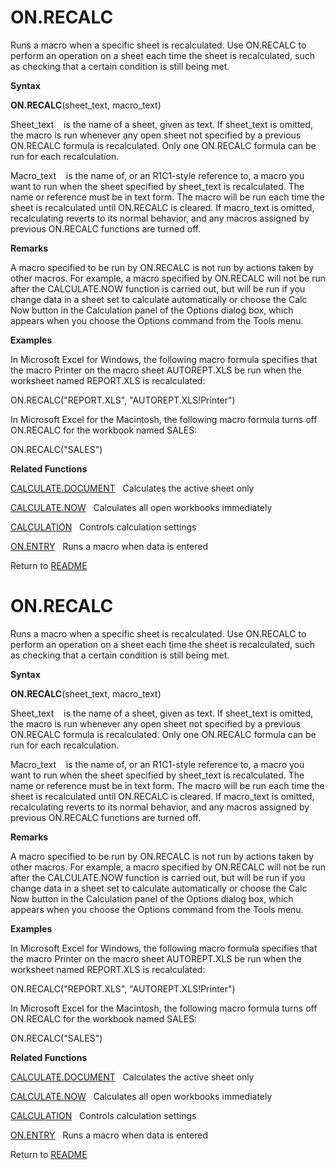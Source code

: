 # ON.RECALC

Runs a macro when a specific sheet is recalculated. Use ON.RECALC to
perform an operation on a sheet each time the sheet is recalculated,
such as checking that a certain condition is still being met.

**Syntax**

**ON.RECALC**(sheet\_text, macro\_text)

Sheet\_text&nbsp;&nbsp;&nbsp;&nbsp;is the name of a sheet, given as
text. If sheet\_text is omitted, the macro is run whenever any open
sheet not specified by a previous ON.RECALC formula is recalculated.
Only one ON.RECALC formula can be run for each recalculation.

Macro\_text&nbsp;&nbsp;&nbsp;&nbsp;is the name of, or an R1C1-style
reference to, a macro you want to run when the sheet specified by
sheet\_text is recalculated. The name or reference must be in text form.
The macro will be run each time the sheet is recalculated until
ON.RECALC is cleared. If macro\_text is omitted, recalculating reverts
to its normal behavior, and any macros assigned by previous ON.RECALC
functions are turned off.

**Remarks**

A macro specified to be run by ON.RECALC is not run by actions taken by
other macros. For example, a macro specified by ON.RECALC will not be
run after the CALCULATE.NOW function is carried out, but will be run if
you change data in a sheet set to calculate automatically or choose the
Calc Now button in the Calculation panel of the Options dialog box,
which appears when you choose the Options command from the Tools menu.

**Examples**

In Microsoft Excel for Windows, the following macro formula specifies
that the macro Printer on the macro sheet AUTOREPT.XLS be run when the
worksheet named REPORT.XLS is recalculated:

ON.RECALC("REPORT.XLS", "AUTOREPT.XLS\!Printer")

In Microsoft Excel for the Macintosh, the following macro formula turns
off ON.RECALC for the workbook named SALES:

ON.RECALC("SALES")

**Related Functions**

[CALCULATE.DOCUMENT](CALCULATE.DOCUMENT.md)&nbsp;&nbsp;&nbsp;Calculates the active sheet only

[CALCULATE.NOW](CALCULATE.NOW.md)&nbsp;&nbsp;&nbsp;Calculates all open workbooks immediately

[CALCULATION](CALCULATION.md)&nbsp;&nbsp;&nbsp;Controls calculation settings

[ON.ENTRY](ON.ENTRY.md)&nbsp;&nbsp;&nbsp;Runs a macro when data is entered



Return to [README](README.md#O)

# ON.RECALC

Runs a macro when a specific sheet is recalculated. Use ON.RECALC to
perform an operation on a sheet each time the sheet is recalculated,
such as checking that a certain condition is still being met.

**Syntax**

**ON.RECALC**(sheet\_text, macro\_text)

Sheet\_text&nbsp;&nbsp;&nbsp;&nbsp;is the name of a sheet, given as
text. If sheet\_text is omitted, the macro is run whenever any open
sheet not specified by a previous ON.RECALC formula is recalculated.
Only one ON.RECALC formula can be run for each recalculation.

Macro\_text&nbsp;&nbsp;&nbsp;&nbsp;is the name of, or an R1C1-style
reference to, a macro you want to run when the sheet specified by
sheet\_text is recalculated. The name or reference must be in text form.
The macro will be run each time the sheet is recalculated until
ON.RECALC is cleared. If macro\_text is omitted, recalculating reverts
to its normal behavior, and any macros assigned by previous ON.RECALC
functions are turned off.

**Remarks**

A macro specified to be run by ON.RECALC is not run by actions taken by
other macros. For example, a macro specified by ON.RECALC will not be
run after the CALCULATE.NOW function is carried out, but will be run if
you change data in a sheet set to calculate automatically or choose the
Calc Now button in the Calculation panel of the Options dialog box,
which appears when you choose the Options command from the Tools menu.

**Examples**

In Microsoft Excel for Windows, the following macro formula specifies
that the macro Printer on the macro sheet AUTOREPT.XLS be run when the
worksheet named REPORT.XLS is recalculated:

ON.RECALC("REPORT.XLS", "AUTOREPT.XLS\!Printer")

In Microsoft Excel for the Macintosh, the following macro formula turns
off ON.RECALC for the workbook named SALES:

ON.RECALC("SALES")

**Related Functions**

[CALCULATE.DOCUMENT](CALCULATE.DOCUMENT.md)&nbsp;&nbsp;&nbsp;Calculates the active sheet only

[CALCULATE.NOW](CALCULATE.NOW.md)&nbsp;&nbsp;&nbsp;Calculates all open workbooks immediately

[CALCULATION](CALCULATION.md)&nbsp;&nbsp;&nbsp;Controls calculation settings

[ON.ENTRY](ON.ENTRY.md)&nbsp;&nbsp;&nbsp;Runs a macro when data is entered



Return to [README](README.md#O)

